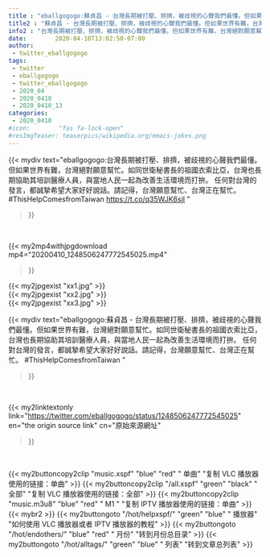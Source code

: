 ```yaml
---
title : "eballgogogo:蘇貞昌 - 台灣長期被打壓、排擠，被歧視的心聲我們最懂。但如果世界有難，台灣絕對願意幫忙。如同世衛秘書長的祖國衣索比亞，台灣也長期協助其培訓醫療人員，與當地人民一起為改善生活環境而打拚。  任何對台灣的發言，都誠摯希望大家好好說話。請記得，台灣願意幫忙、台灣正在幫忙。  #ThisHelpComesfromTaiwan "
title2 : "蘇貞昌 - 台灣長期被打壓、排擠，被歧視的心聲我們最懂。但如果世界有難，台灣絕對願意幫忙。如同世衛秘書長的祖國衣索比亞，台灣也長期協助其培訓醫療人員，與當地人民一起為改善生活環境而打拚。  任何對台灣的發言，都誠摯希望大家好好說話。請記得，台灣願意幫忙、台灣正在幫忙。  #ThisHelpComesfromTaiwan "
info2 : "台灣長期被打壓、排擠，被歧視的心聲我們最懂。但如果世界有難，台灣絕對願意幫忙。如同世衛秘書長的祖國衣索比亞，台灣也長期協助其培訓醫療人員，與當地人民一起為改善生活環境而打拚。  任何對台灣的發言，都誠摯希望大家好好說話。請記得，台灣願意幫忙、台灣正在幫忙。  #ThisHelpComesfromTaiwan https://t.co/q35WJK6sjI "
date:        2020-04-10T13:02:50-07:00
author:
 - twitter_eballgogogo
tags:
 - twitter
 - eballgogogo
 - twitter_eballgogogo
 - 2020_04
 - 2020_0410
 - 2020_0410_13
categories:
 - 2020_0410
#icon:        "fas fa-lock-open"
#resImgTeaser: teaserpics/wikipedia.org/emacs-jokes.png
---
```


{{< mydiv text="eballgogogo:台灣長期被打壓、排擠，被歧視的心聲我們最懂。但如果世界有難，台灣絕對願意幫忙。如同世衛秘書長的祖國衣索比亞，台灣也長期協助其培訓醫療人員，與當地人民一起為改善生活環境而打拚。  任何對台灣的發言，都誠摯希望大家好好說話。請記得，台灣願意幫忙、台灣正在幫忙。  #ThisHelpComesfromTaiwan https://t.co/q35WJK6sjI "
>}}
<br>


{{< my2mp4withjpgdownload mp4="20200410_1248506247772545025.mp4"
>}}

{{< my2jpgexist "xx1.jpg" >}}<br>
{{< my2jpgexist "xx2.jpg" >}}<br>
{{< my2jpgexist "xx3.jpg" >}}<br>



{{< mydiv text="eballgogogo:蘇貞昌 - 台灣長期被打壓、排擠，被歧視的心聲我們最懂。但如果世界有難，台灣絕對願意幫忙。如同世衛秘書長的祖國衣索比亞，台灣也長期協助其培訓醫療人員，與當地人民一起為改善生活環境而打拚。  任何對台灣的發言，都誠摯希望大家好好說話。請記得，台灣願意幫忙、台灣正在幫忙。  #ThisHelpComesfromTaiwan "
>}}
<br>

{{< my2linktextonly link="https://twitter.com/eballgogogo/status/1248506247772545025"
en="the origin source link" cn="原始來源網址"
>}}


<br>

{{< my2buttoncopy2clip "music.xspf"        "blue"   "red"    " 单曲"  "复制 VLC 播放器使用的链接：单曲" >}} {{< my2buttoncopy2clip "/all.xspf"         "green"  "black"  " 全部"  "复制 VLC 播放器使用的链接：全部" >}} {{< my2buttoncopy2clip "music.m3u8"        "blue"   "red"    " M1 "    "复制 IPTV 播放器使用的链接：单曲" >}} {{< mybr2 >}} {{< my2buttongoto      "/hot/helpxspf/"    "green"  "blue"   " 播放器" "如何使用 VLC 播放器或者 IPTV 播放器的教程" >}} {{< my2buttongoto      "/hot/endothers/"   "blue"   "red"    " 月份"   "转到月份总目录" >}} {{< my2buttongoto      "/hot/alltags/"     "green"  "blue"   " 列表"   "转到文章总列表" >}} 

